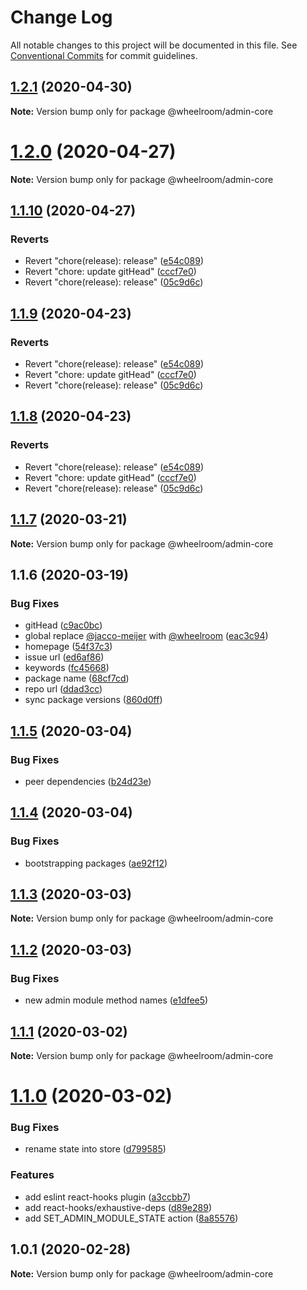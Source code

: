 # Change Log

All notable changes to this project will be documented in this file.
See [Conventional Commits](https://conventionalcommits.org) for commit guidelines.

## [1.2.1](https://github.com/wheelroom/wheelroom/compare/@wheelroom/admin-core@1.2.0...@wheelroom/admin-core@1.2.1) (2020-04-30)

**Note:** Version bump only for package @wheelroom/admin-core





# [1.2.0](https://github.com/wheelroom/wheelroom/compare/@wheelroom/admin-core@1.1.10...@wheelroom/admin-core@1.2.0) (2020-04-27)

**Note:** Version bump only for package @wheelroom/admin-core





## [1.1.10](https://github.com/wheelroom/wheelroom/compare/@wheelroom/admin-core@1.1.9...@wheelroom/admin-core@1.1.10) (2020-04-27)


### Reverts

* Revert "chore(release): release" ([e54c089](https://github.com/wheelroom/wheelroom/commit/e54c0895b5f62dc43b86d34c9292041af2d1f774))
* Revert "chore: update gitHead" ([cccf7e0](https://github.com/wheelroom/wheelroom/commit/cccf7e005abc23726020a1c917bc153a92915cf9))
* Revert "chore(release): release" ([05c9d6c](https://github.com/wheelroom/wheelroom/commit/05c9d6cf301c3a4c505cf8bd375e3cb03e14620b))





## [1.1.9](https://github.com/wheelroom/wheelroom/compare/@wheelroom/admin-core@1.1.9...@wheelroom/admin-core@1.1.9) (2020-04-23)


### Reverts

* Revert "chore(release): release" ([e54c089](https://github.com/wheelroom/wheelroom/commit/e54c0895b5f62dc43b86d34c9292041af2d1f774))
* Revert "chore: update gitHead" ([cccf7e0](https://github.com/wheelroom/wheelroom/commit/cccf7e005abc23726020a1c917bc153a92915cf9))
* Revert "chore(release): release" ([05c9d6c](https://github.com/wheelroom/wheelroom/commit/05c9d6cf301c3a4c505cf8bd375e3cb03e14620b))





## [1.1.8](https://github.com/wheelroom/wheelroom/compare/@wheelroom/admin-core@1.1.9...@wheelroom/admin-core@1.1.8) (2020-04-23)


### Reverts

* Revert "chore(release): release" ([e54c089](https://github.com/wheelroom/wheelroom/commit/e54c0895b5f62dc43b86d34c9292041af2d1f774))
* Revert "chore: update gitHead" ([cccf7e0](https://github.com/wheelroom/wheelroom/commit/cccf7e005abc23726020a1c917bc153a92915cf9))
* Revert "chore(release): release" ([05c9d6c](https://github.com/wheelroom/wheelroom/commit/05c9d6cf301c3a4c505cf8bd375e3cb03e14620b))





## [1.1.7](https://github.com/wheelroom/wheelroom/compare/@wheelroom/admin-core@1.1.6...@wheelroom/admin-core@1.1.7) (2020-03-21)

**Note:** Version bump only for package @wheelroom/admin-core





## 1.1.6 (2020-03-19)


### Bug Fixes

* gitHead ([c9ac0bc](https://github.com/wheelroom/wheelroom/commit/c9ac0bccc309e7b615424a310f66bea27851aa3f))
* global replace [@jacco-meijer](https://github.com/jacco-meijer) with [@wheelroom](https://github.com/wheelroom) ([eac3c94](https://github.com/wheelroom/wheelroom/commit/eac3c949381a2a5ce2a7aa656f458681b680dc6c))
* homepage ([54f37c3](https://github.com/wheelroom/wheelroom/commit/54f37c32233d4cab3faf4d9311ec56faf2837ef4))
* issue url ([ed6af86](https://github.com/wheelroom/wheelroom/commit/ed6af864c251bcba2731ce3890c6c3a498d97cad))
* keywords ([fc45668](https://github.com/wheelroom/wheelroom/commit/fc456689bb0ad07a8f848ff962f48400e0afbcc1))
* package name ([68cf7cd](https://github.com/wheelroom/wheelroom/commit/68cf7cd473b9c8b35144c37768e2311c51a90c75))
* repo url ([ddad3cc](https://github.com/wheelroom/wheelroom/commit/ddad3cc6c861fb6ae9afce676e49e24c5a32d781))
* sync package versions ([860d0ff](https://github.com/wheelroom/wheelroom/commit/860d0ffe09d318c42d71351cd7f4ba7951e6b882))





## [1.1.5](https://github.com/wheelroom/wheelroom/compare/@wheelroom/admin-core@1.1.4...@wheelroom/admin-core@1.1.5) (2020-03-04)


### Bug Fixes

* peer dependencies ([b24d23e](https://github.com/wheelroom/wheelroom/commit/b24d23edf770399ae574d80319d2bf04073132d1))





## [1.1.4](https://github.com/wheelroom/wheelroom/compare/@wheelroom/admin-core@1.1.3...@wheelroom/admin-core@1.1.4) (2020-03-04)


### Bug Fixes

* bootstrapping packages ([ae92f12](https://github.com/wheelroom/wheelroom/commit/ae92f12b4586df52e3f088976f784fff51ceff96))





## [1.1.3](https://github.com/wheelroom/wheelroom/compare/@wheelroom/admin-core@1.1.2...@wheelroom/admin-core@1.1.3) (2020-03-03)

**Note:** Version bump only for package @wheelroom/admin-core





## [1.1.2](https://github.com/wheelroom/wheelroom/compare/@wheelroom/admin-core@1.1.1...@wheelroom/admin-core@1.1.2) (2020-03-03)


### Bug Fixes

* new admin module method names ([e1dfee5](https://github.com/wheelroom/wheelroom/commit/e1dfee5))





## [1.1.1](https://github.com/wheelroom/wheelroom/compare/@wheelroom/admin-core@1.1.0...@wheelroom/admin-core@1.1.1) (2020-03-02)

**Note:** Version bump only for package @wheelroom/admin-core





# [1.1.0](https://github.com/wheelroom/wheelroom/compare/@wheelroom/admin-core@1.0.1...@wheelroom/admin-core@1.1.0) (2020-03-02)


### Bug Fixes

* rename state into store ([d799585](https://github.com/wheelroom/wheelroom/commit/d79958565e06162b525d0fbaccf505d862bb084a))


### Features

* add eslint react-hooks plugin ([a3ccbb7](https://github.com/wheelroom/wheelroom/commit/a3ccbb7f87ba49acb13f22082af552e7d4af74ba))
* add react-hooks/exhaustive-deps ([d89e289](https://github.com/wheelroom/wheelroom/commit/d89e28901b158d1ef191958a18280d926c08fd7a))
* add SET_ADMIN_MODULE_STATE action ([8a85576](https://github.com/wheelroom/wheelroom/commit/8a855760585a5955f17d9b4f4049b5e21618cd86))





## 1.0.1 (2020-02-28)

**Note:** Version bump only for package @wheelroom/admin-core
